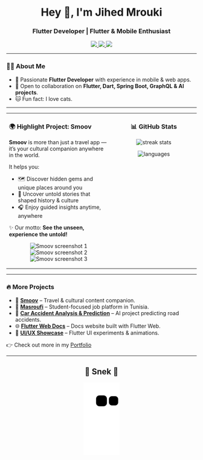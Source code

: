 <h1 align="center">Hey 👋, I'm Jihed Mrouki</h1>
<h3 align="center">Flutter Developer | Flutter & Mobile Enthusiast</h3>

<p align="center">
  <a href="https://twitter.com/jihedmroukidev">
    <img src="https://img.shields.io/twitter/follow/jihedmroukidev?logo=twitter&style=for-the-badge" />
  </a>
  <a href="https://linkedin.com/in/jihed-mrouki">
    <img src="https://img.shields.io/badge/LinkedIn-blue?style=for-the-badge&logo=linkedin&logoColor=white" />
  </a>
  <a href="mailto:jihed.mrouki@gmail.com">
    <img src="https://img.shields.io/badge/Email-D14836?style=for-the-badge&logo=gmail&logoColor=white" />
  </a>
</p>

---

### 👨‍💻 About Me
- 🚀 Passionate **Flutter Developer** with experience in mobile & web apps.  
- 👯 Open to collaboration on **Flutter, Dart, Spring Boot, GraphQL & AI projects**.  
- 🐱 Fun fact: I love cats.  

---

<table>
<tr>
<!-- LEFT COLUMN -->
<td width="55%" valign="top">

### 🌍 Highlight Project: **Smoov**
**Smoov** is more than just a travel app — it’s your cultural companion anywhere in the world.  

It helps you:  
- 🗺️ Discover hidden gems and unique places around you  
- 📖 Uncover untold stories that shaped history & culture  
- 🎧 Enjoy guided insights anytime, anywhere  

✨ Our motto: **See the unseen, experience the untold!**  

<p align="center">
  <img src="https://play-lh.googleusercontent.com/ygJYC7gOcC1dj490jSdSMeDNUDaeUokYHF6sZsw-2Qtym0TvdmeSRLD2UjfDnMy4AQ=w5120-h2880-rw" alt="Smoov screenshot 1" width="170" />
  <img src="https://play-lh.googleusercontent.com/XdKTz6tFSXNSIqiUQIGAar46SZQVjLXT9TFzfr3xmTm7BiTuhkjR9XLccevE5NFJ1ROM=w5120-h2880-rw" alt="Smoov screenshot 2" width="170" />
  <img src="https://play-lh.googleusercontent.com/o2xwrEgMvmgaRuvuPaUkXfZckR6Mg7fx1Dlyp7Z71LcquKy4iC2PqRgs_w_95CIpeZty=w5120-h2880-rw" alt="Smoov screenshot 3" width="170" />
</p>

</td>

<!-- RIGHT COLUMN -->
<td width="45%" valign="top" align="center">

### 📊 GitHub Stats
<p>
  <img src="https://github-readme-streak-stats.herokuapp.com/?user=JihedMrouki&theme=tokyonight" alt="streak stats" width="380"/>
</p>

<p>
  <img src="https://github-readme-stats.vercel.app/api/top-langs/?username=JihedMrouki&layout=compact&theme=tokyonight" alt="languages" width="380"/>
</p>

</td>
</tr>
</table>

---

### 🔥 More Projects
- 📱 <a href="https://github.com/placeholder">**Smoov**</a> – Travel & cultural content companion.  
- 💼 <a href="https://github.com/placeholder">**Masroufi**</a> – Student-focused job platform in Tunisia.  
- 🤖 <a href="https://github.com/placeholder">**Car Accident Analysis & Prediction**</a> – AI project predicting road accidents.  
- 🌐 <a href="https://github.com/placeholder">**Flutter Web Docs**</a> – Docs website built with Flutter Web.  
- 🎨 <a href="https://github.com/placeholder">**UI/UX Showcase**</a> – Flutter UI experiments & animations.  

👉 Check out more in my [Portfolio](https://github.com/JihedMrouki?tab=repositories)

---

<div align="center">
  <h2>🐍 Snek 🐍</h2>
  <img alt="snake eating my contributions" src="https://github.com/JihedMrouki/JihedMrouki/blob/output/github-contribution-grid-snake.svg" />
</div>
